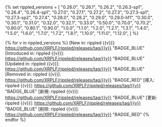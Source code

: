 <!-- rippled release notes links -->

{% set rippled_versions = [
    "0.26.0",
    "0.26.1",
    "0.26.2",
    "0.26.3-sp1",
    "0.26.4",
    "0.26.4-sp1",
    "0.27.0",
    "0.27.1",
    "0.27.2",
    "0.27.3",
    "0.27.3-sp1",
    "0.27.3-sp2",
    "0.27.4",
    "0.28.0",
    "0.28.2",
    "0.29.0",
    "0.29.0-hf1",
    "0.30.0",
    "0.30.1",
    "0.31.0",
    "0.32.0",
    "0.32.1",
    "0.33.0",
    "0.50.0",
    "0.70.0",
    "0.70.2",
    "0.80.0",
    "0.80.1",
    "0.90.0",
    "1.0.0",
    "1.1.0",
    "1.2.0",
    "1.2.1",
    "1.3.1",
    "1.4.0",
    "1.5.0",
    "1.6.0",
    "1.7.0",
    "1.7.2",
    "1.8.1",
    "1.10.0",
    "1.11.0",
    "1.12.0",
] %}

{% for v in rippled_versions %}
[New in: rippled {{v}}]: https://github.com/XRPLF/rippled/releases/tag/{{v}} "BADGE_BLUE"
[Introduced in: rippled {{v}}]: https://github.com/XRPLF/rippled/releases/tag/{{v}} "BADGE_BLUE"
[Updated in: rippled {{v}}]: https://github.com/XRPLF/rippled/releases/tag/{{v}} "BADGE_BLUE"
[Removed in: rippled {{v}}]: https://github.com/XRPLF/rippled/releases/tag/{{v}} "BADGE_RED"
[導入: rippled {{v}}]: https://github.com/XRPLF/rippled/releases/tag/{{v}} "BADGE_BLUE"
[新規: rippled {{v}}]: https://github.com/XRPLF/rippled/releases/tag/{{v}} "BADGE_BLUE"
[更新: rippled {{v}}]: https://github.com/XRPLF/rippled/releases/tag/{{v}} "BADGE_BLUE"
[削除: rippled {{v}}]: https://github.com/XRPLF/rippled/releases/tag/{{v}} "BADGE_RED"
{% endfor %}
